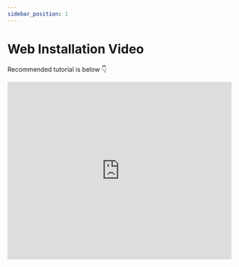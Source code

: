 ```yaml
---
sidebar_position: 1
---
```


# Web Installation Video

Recommended tutorial is below 👇

<iframe src="https://www.youtube.com/embed/bVsKkrkbzLQ?si=EhlapXFqaQiWNoh8" frameborder="0" width="100%" height="400"></iframe>
